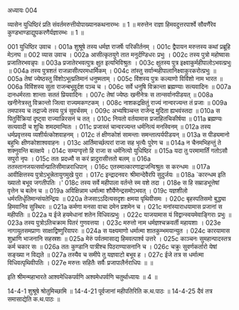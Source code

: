अध्यायः 004

व्यासेन युधिष्ठिरं प्रति संवर्तमरुत्तीयोपाख्यानकथनारम्भः ॥ 1 ॥ मरुत्तेन राज्ञा हिमवदुत्तरपार्श्वे सौवणैंरेव कुण्डभाण्डाद्युपकरणैर्यज्ञारम्भः ॥ 1 ॥

001	युधिष्ठिर उवाच ।
001a	शुश्रूषे तस्य धर्मज्ञ राजर्षेः परिकीर्तनम् ।
001c	द्वैपायन मरुत्तस्य कथां प्रब्रूहि मेऽनघ ॥
002	व्यास उवाच ।
002a	आसीत्कृतयुगे तात मनुर्दण्डिधरः प्रभुः ।
002c	तस्य पुत्रो महोष्वासः प्रजातिरभवन्नृपः ॥
003a	प्रजातेरभवत्पुत्रः क्षुत इत्यभिविश्रुतः ।
003c	क्षुतस्य पुत्र इक्ष्वाकुर्महीपालोऽभवत्प्रभुः ॥
004a	तस्य पुत्रशतं राजन्नासीत्परमधार्मिकम् ।
004c	तांस्तु सर्वान्महीपालानिक्ष्वाकुरकरोत्प्रभुः ॥
005a	तेषां ज्येष्ठस्तु विंशोऽभूत्प्रतिमानं धनुष्मताम् ।
005c	विंशस्य पुत्रः कल्याणो विविंशो नाम भारत ॥
006a	विविंशस्य सुता राजन्बभूवुर्दश पञ्च च ।
006c	सर्वे धनुषि विक्रान्ता ब्रह्मण्याः सत्यवादिनः ॥
007a	दानधर्मरताः शान्ताः सततं प्रियवादिनः ।
007c	तेषां ज्येष्ठः खनीनेत्रः स तान्सर्वानपीडयत् ॥
008a	खनीनेत्रस्तु विक्रान्तो जित्वा राज्यमकण्टकम् ।
008c	नाशकद्रक्षितुं राज्यं नान्वरज्यन्त तं प्रजाः ॥
009a	तमपास्य च तद्राज्ये तस्य पुत्रं सुवर्चसम् ।
009c	अभ्यषिञ्चन्त राजेन्द्र मुदिता ह्यभवंस्तदा ॥
010a	स पितुर्विक्रियां दृष्ट्वा राज्यान्निरसनं च तत् ।
010c	नियतो वर्तयामास प्रजाहितचिकीर्षया ॥
011a	ब्रह्मण्यः सत्यवादी च शुचिः शमदमान्वितः ।
011c	प्रजास्तं चान्वरज्यन्त धर्मनित्यं मनस्विनम् ॥
012a	तस्य धर्मप्रवृत्तस्य व्यशीर्यत्कोशवाहनम् ।
012c	तं क्षीणकोशं सामन्ताः समन्तात्पर्यपीडयन् ॥
013a	स पीड्यमानो बहुभिः क्षीणकोशाश्ववाहनः ।
013c	आर्तिमार्च्छत्परां राजा सह भृत्यैः पुरेण च ॥
014a	न चैनमभिहन्तुं ते शक्नुवन्ति बलक्षये ।
014c	सम्यग्वृत्तो हि राजा स धर्मनित्यो युधिष्ठिर ॥
015a	यदा तु परमामार्तिं गतोऽसौ सपुरो नृपः ।
015c	ततः प्रदध्मौ स करं प्रादुरासीत्ततो बलम् ॥
016a	ततस्तानजयत्सर्वान्प्रातिसीमान्नराधिपान् ।
016c	एतस्मात्कारणाद्राजन्विश्रुतः स करन्धमः ॥
017a	आवीक्षित्तस्य पुत्रोऽभूत्त्रेतायुगमुखे पुरा ।
017c	इन्द्रादनवरः श्रीमान्देवैरपि सुदुर्जयः ॥
018a	`कारन्धम इति ख्यातो बभूव जगतीपतिः ।'
018c	तस्य सर्वे महीपाला वर्तन्ते स्म वशे तदा ।
018e	स हि सम्राडभूत्तेषां वृत्तेन च बलेन च ॥
019a	अविक्षिन्नाम धर्मात्मा शौर्येणेन्द्रसमोऽभवत् ।
019c	यज्ञशीलो धर्मरतिर्धृतिमान्संयतेन्द्रियः ॥
020a	तेजसाऽऽदित्यसदृशः क्षमया पृथिवीसमः ।
020c	बृहस्पतिसमो बुद्ध्या हिमवानिव सुस्थिरः ॥
021a	कर्मणा मनसा वाचा दमेन प्रशमेन च ।
021c	मनांस्याराधयामास प्रजानां स महीपतिः ॥
022a	य ईजे हयमेधानां शतेन विधिवत्प्रभुः ।
022c	याजयामास यं विद्वान्स्वयमेवाङ्गिराः प्रभुः ॥
023a	तस्य पुत्रोऽतिचक्राम पितरं गुणवत्तया ।
023c	मरुत्तो नाम धर्मज्ञश्चक्रवर्ती महायशाः ।
023e	नागायुतसमप्राणः साक्षाद्विष्णुरिवापरः ॥
024a	स यक्ष्यमाणो धर्मात्मा शातकुम्भमयान्युत ।
024c	कारयामास शुभ्राणि भाजनानि सहस्रशः ॥
025a	मेरुं पर्वतमासाद्य हिमवत्पार्श्व उत्तरे ।
025c	काञ्चनः सुमहान्पादस्तत्र कर्म चकार सः ॥
026a	ततः कुण्डानि पात्रीश्च पिठराण्यासनानि च ।
026c	चक्रुः सुवर्णकर्तारो येषां सङ्ख्या न विद्यते ॥
027a	तस्यैव च समीपे तु यज्ञवाटो बभूव ह ।
027c	ईजे तत्र स धर्मात्मा विधिवत्पृथिवीपतिः ।
027e	मरुत्तः सहितैः सर्वैः प्रजापालैर्नराधिपः ॥ ॥

इति श्रीमन्महाभारते आश्वमेधिकपर्वणि अश्वमेधपर्वणि चतुर्थाध्यायः ॥ 4 ॥

14-4-1 शुश्रूषे श्रोतुमिच्छामि ॥ 14-4-21 पूर्वजानां महीपतिरिति क.थ.पाठः ॥ 14-4-25 दैवं तत्र समासाद्येति क.थ.पाठः ॥

